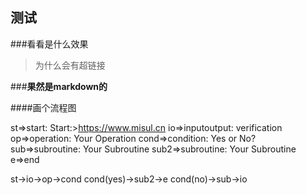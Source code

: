 测试
----

###看看是什么效果

>为什么会有超链接

###**果然是markdown的**

####画个流程图


st=>start: Start:>https://www.misul.cn
io=>inputoutput: verification
op=>operation: Your Operation
cond=>condition: Yes or No?
sub=>subroutine: Your Subroutine
sub2=>subroutine: Your Subroutine
e=>end

st->io->op->cond
cond(yes)->sub2->e
cond(no)->sub->io

